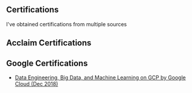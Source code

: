 ## Certifications
I've obtained certifications from multiple sources

## Acclaim Certifications
<div data-iframe-width="150" data-iframe-height="270" data-share-badge-id="25608eae-5bef-4381-84b1-d5c101d129c0"></div><script type="text/javascript" async src="//cdn.youracclaim.com/assets/utilities/embed.js"></script><div data-iframe-width="150" data-iframe-height="270" data-share-badge-id="a776be3a-99b4-44f5-b343-53edf3adc021"></div><script type="text/javascript" async src="//cdn.youracclaim.com/assets/utilities/embed.js"></script><div data-iframe-width="150" data-iframe-height="270" data-share-badge-id="fcf4c1fa-85f1-4640-9c45-f6ed849acb00"></div><script type="text/javascript" async src="//cdn.youracclaim.com/assets/utilities/embed.js"></script><div data-iframe-width="150" data-iframe-height="270" data-share-badge-id="6fdf27bc-917d-49ad-ae38-98f3d83116be"></div><script type="text/javascript" async src="//cdn.youracclaim.com/assets/utilities/embed.js"></script>


## Google Certifications
- [Data Engineering, Big Data, and Machine Learning on GCP by Google Cloud (Dec 2018)](https://www.coursera.org/account/accomplishments/specialization/certificate/TT5RGYBZUGU2?utm_medium=certificate&utm_source=link&utm_campaign=copybutton_certificate)